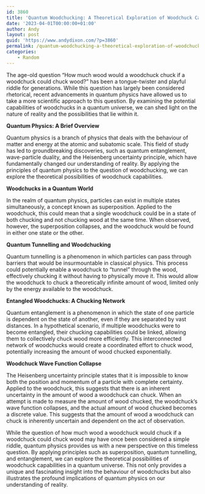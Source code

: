```yaml
---
id: 3860
title: 'Quantum Woodchucking: A Theoretical Exploration of Woodchuck Capacities'
date: '2023-04-01T00:00:00+01:00'
author: Andy
layout: post
guid: 'https://www.andydixon.com/?p=3860'
permalink: /quantum-woodchucking-a-theoretical-exploration-of-woodchuck-capacities/
categories:
    - Random
---
```


The age-old question “How much wood would a woodchuck chuck if a woodchuck could chuck wood?” has been a tongue-twister and playful riddle for generations. While this question has largely been considered rhetorical, recent advancements in quantum physics have allowed us to take a more scientific approach to this question. By examining the potential capabilities of woodchucks in a quantum universe, we can shed light on the nature of reality and the possibilities that lie within it.

**Quantum Physics: A Brief Overview**

Quantum physics is a branch of physics that deals with the behaviour of matter and energy at the atomic and subatomic scale. This field of study has led to groundbreaking discoveries, such as quantum entanglement, wave-particle duality, and the Heisenberg uncertainty principle, which have fundamentally changed our understanding of reality. By applying the principles of quantum physics to the question of woodchucking, we can explore the theoretical possibilities of woodchuck capabilities.

**Woodchucks in a Quantum World**

In the realm of quantum physics, particles can exist in multiple states simultaneously, a concept known as superposition. Applied to the woodchuck, this could mean that a single woodchuck could be in a state of both chucking and not chucking wood at the same time. When observed, however, the superposition collapses, and the woodchuck would be found in either one state or the other.

**Quantum Tunnelling and Woodchucking**

Quantum tunnelling is a phenomenon in which particles can pass through barriers that would be insurmountable in classical physics. This process could potentially enable a woodchuck to “tunnel” through the wood, effectively chucking it without having to physically move it. This would allow the woodchuck to chuck a theoretically infinite amount of wood, limited only by the energy available to the woodchuck.

**Entangled Woodchucks: A Chucking Network**

Quantum entanglement is a phenomenon in which the state of one particle is dependent on the state of another, even if they are separated by vast distances. In a hypothetical scenario, if multiple woodchucks were to become entangled, their chucking capabilities could be linked, allowing them to collectively chuck wood more efficiently. This interconnected network of woodchucks would create a coordinated effort to chuck wood, potentially increasing the amount of wood chucked exponentially.

**Woodchuck Wave Function Collapse**

The Heisenberg uncertainty principle states that it is impossible to know both the position and momentum of a particle with complete certainty. Applied to the woodchuck, this suggests that there is an inherent uncertainty in the amount of wood a woodchuck can chuck. When an attempt is made to measure the amount of wood chucked, the woodchuck’s wave function collapses, and the actual amount of wood chucked becomes a discrete value. This suggests that the amount of wood a woodchuck can chuck is inherently uncertain and dependent on the act of observation.

While the question of how much wood a woodchuck would chuck if a woodchuck could chuck wood may have once been considered a simple riddle, quantum physics provides us with a new perspective on this timeless question. By applying principles such as superposition, quantum tunnelling, and entanglement, we can explore the theoretical possibilities of woodchuck capabilities in a quantum universe. This not only provides a unique and fascinating insight into the behaviour of woodchucks but also illustrates the profound implications of quantum physics on our understanding of reality.